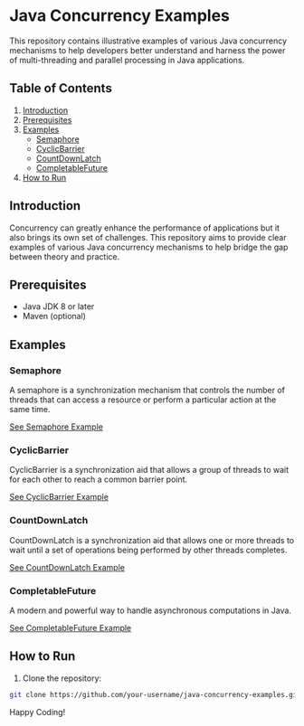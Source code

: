 # Java Concurrency Examples

This repository contains illustrative examples of various Java concurrency mechanisms to help developers better understand and harness the power of multi-threading and parallel processing in Java applications.

## Table of Contents

1. [Introduction](#introduction)
2. [Prerequisites](#prerequisites)
3. [Examples](#examples)
    - [Semaphore](#semaphore)
    - [CyclicBarrier](#cyclicbarrier)
    - [CountDownLatch](#countdownlatch)
    - [CompletableFuture](#completableFuture)
4. [How to Run](#how-to-run)


## Introduction

Concurrency can greatly enhance the performance of applications but it also brings its own set of challenges. This repository aims to provide clear examples of various Java concurrency mechanisms to help bridge the gap between theory and practice.

## Prerequisites

- Java JDK 8 or later
- Maven (optional)

## Examples

### Semaphore

A semaphore is a synchronization mechanism that controls the number of threads that can access a resource or perform a particular action at the same time.

[See Semaphore Example](https://github.com/kaanaydemir/spring-async/blob/master/src/main/java/com/kaanaydemir/springasync/services/SemaphoreExample.java)

### CyclicBarrier

CyclicBarrier is a synchronization aid that allows a group of threads to wait for each other to reach a common barrier point.

[See CyclicBarrier Example](https://github.com/kaanaydemir/spring-async/blob/master/src/main/java/com/kaanaydemir/springasync/services/CyclicBarrierExample.java)

### CountDownLatch

CountDownLatch is a synchronization aid that allows one or more threads to wait until a set of operations being performed by other threads completes.

[See CountDownLatch Example](https://github.com/kaanaydemir/spring-async/blob/master/src/main/java/com/kaanaydemir/springasync/services/CountDownLatchExample.java)

### CompletableFuture

A modern and powerful way to handle asynchronous computations in Java.

[See CompletableFuture Example](https://github.com/kaanaydemir/spring-async/blob/master/src/main/java/com/kaanaydemir/springasync/services/ExampleService.java)


## How to Run

1. Clone the repository:

```bash
git clone https://github.com/your-username/java-concurrency-examples.git
```


Happy Coding!